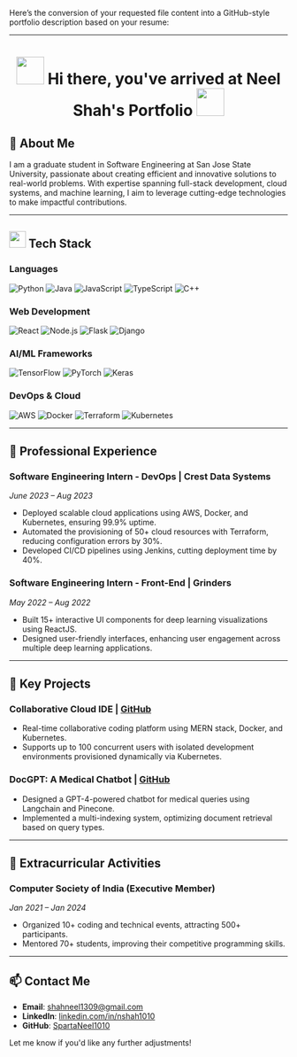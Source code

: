 Here’s the conversion of your requested file content into a GitHub-style portfolio description based on your resume:

---

# <h1 align="center"> <img src="https://user-images.githubusercontent.com/74038190/213844263-a8897a51-32f4-4b3b-b5c2-e1528b89f6f3.png" width="50px" /> Hi there, you've arrived at Neel Shah's Portfolio <img src="https://user-images.githubusercontent.com/74038190/213844263-a8897a51-32f4-4b3b-b5c2-e1528b89f6f3.png" width="50px" /> </h1>

## 🌟 About Me
I am a graduate student in Software Engineering at San Jose State University, passionate about creating efficient and innovative solutions to real-world problems. With expertise spanning full-stack development, cloud systems, and machine learning, I aim to leverage cutting-edge technologies to make impactful contributions.

---

## <img src="https://user-images.githubusercontent.com/74038190/212284087-bbe7e430-757e-4901-90bf-4cd2ce3e1852.gif" width="30px"/> Tech Stack

### Languages
<p>
    <img src="https://img.shields.io/badge/Python-3776AB?style=for-the-badge&logo=python&logoColor=white" alt="Python"/>
    <img src="https://img.shields.io/badge/Java-ED8B00?style=for-the-badge&logo=java&logoColor=white" alt="Java"/>
    <img src="https://img.shields.io/badge/JavaScript-F7DF1E?style=for-the-badge&logo=javascript&logoColor=black" alt="JavaScript"/>
    <img src="https://img.shields.io/badge/TypeScript-3178C6?style=for-the-badge&logo=typescript&logoColor=white" alt="TypeScript"/>
    <img src="https://img.shields.io/badge/C++-00599C?style=for-the-badge&logo=cplusplus&logoColor=white" alt="C++"/>
</p>

### Web Development
<p>
    <img src="https://img.shields.io/badge/React-61DAFB?style=for-the-badge&logo=react&logoColor=black" alt="React"/>
    <img src="https://img.shields.io/badge/Node.js-339933?style=for-the-badge&logo=nodedotjs&logoColor=white" alt="Node.js"/>
    <img src="https://img.shields.io/badge/Flask-000000?style=for-the-badge&logo=flask&logoColor=white" alt="Flask"/>
    <img src="https://img.shields.io/badge/Django-092E20?style=for-the-badge&logo=django&logoColor=white" alt="Django"/>
</p>

### AI/ML Frameworks
<p>
    <img src="https://img.shields.io/badge/TensorFlow-FF6F00?style=for-the-badge&logo=tensorflow&logoColor=white" alt="TensorFlow"/>
    <img src="https://img.shields.io/badge/PyTorch-EE4C2C?style=for-the-badge&logo=pytorch&logoColor=white" alt="PyTorch"/>
    <img src="https://img.shields.io/badge/Keras-D00000?style=for-the-badge&logo=keras&logoColor=white" alt="Keras"/>
</p>

### DevOps & Cloud
<p>
    <img src="https://img.shields.io/badge/AWS-232F3E?style=for-the-badge&logo=amazon-aws&logoColor=white" alt="AWS"/>
    <img src="https://img.shields.io/badge/Docker-2496ED?style=for-the-badge&logo=docker&logoColor=white" alt="Docker"/>
    <img src="https://img.shields.io/badge/Terraform-623CE4?style=for-the-badge&logo=terraform&logoColor=white" alt="Terraform"/>
    <img src="https://img.shields.io/badge/Kubernetes-326CE5?style=for-the-badge&logo=kubernetes&logoColor=white" alt="Kubernetes"/>
</p>

---

## 💼 Professional Experience

### **Software Engineering Intern - DevOps | Crest Data Systems**
_June 2023 – Aug 2023_
- Deployed scalable cloud applications using AWS, Docker, and Kubernetes, ensuring 99.9% uptime.
- Automated the provisioning of 50+ cloud resources with Terraform, reducing configuration errors by 30%.
- Developed CI/CD pipelines using Jenkins, cutting deployment time by 40%.

### **Software Engineering Intern - Front-End | Grinders**
_May 2022 – Aug 2022_
- Built 15+ interactive UI components for deep learning visualizations using ReactJS.
- Designed user-friendly interfaces, enhancing user engagement across multiple deep learning applications.

---

## 🚀 Key Projects

### **Collaborative Cloud IDE** | [GitHub](https://github.com/SpartaNeel1010/CLOUD-IDE)
- Real-time collaborative coding platform using MERN stack, Docker, and Kubernetes.
- Supports up to 100 concurrent users with isolated development environments provisioned dynamically via Kubernetes.

### **DocGPT: A Medical Chatbot** | [GitHub](https://github.com/SpartaNeel1010/DocGPT--A-Medical-Chatbot)
- Designed a GPT-4-powered chatbot for medical queries using Langchain and Pinecone.
- Implemented a multi-indexing system, optimizing document retrieval based on query types.

---

## 👥 Extracurricular Activities
### **Computer Society of India (Executive Member)**
_Jan 2021 – Jan 2024_
- Organized 10+ coding and technical events, attracting 500+ participants.
- Mentored 70+ students, improving their competitive programming skills.

---

## 📫 Contact Me
- **Email**: [shahneel1309@gmail.com](mailto:shahneel1309@gmail.com)
- **LinkedIn**: [linkedin.com/in/nshah1010](https://www.linkedin.com/in/nshah1010)
- **GitHub**: [SpartaNeel1010](https://github.com/SpartaNeel1010)

Let me know if you'd like any further adjustments!
